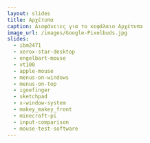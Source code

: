 ```yaml
---
layout: slides
title: Αρχέτυπα
caption: Διαφάνειες για το κεφάλαιο Αρχέτυπα
image_url: /images/Google-Pixelbuds.jpg
slides:
  - ibm2471
  - xerox-star-desktop
  - engelbart-mouse
  - vt100
  - apple-mouse
  - menus-on-windows
  - menus-on-top
  - igoefinger
  - sketchpad
  - x-window-system
  - makey_makey_front
  - minecraft-pi
  - input-comparison
  - mouse-test-software
---
```

